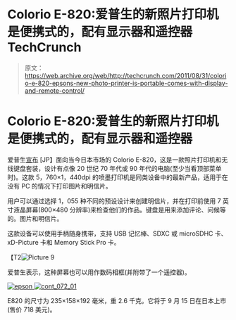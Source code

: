 # Colorio E-820:爱普生的新照片打印机是便携式的，配有显示器和遥控器 TechCrunch

> 原文：<https://web.archive.org/web/http://techcrunch.com/2011/08/31/colorio-e-820-epsons-new-photo-printer-is-portable-comes-with-display-and-remote-control/>

# Colorio E-820:爱普生的新照片打印机是便携式的，配有显示器和遥控器

爱普生[宣布](https://web.archive.org/web/20230205011737/http://www.epson.jp/osirase/2011/110831_2.htm) [JP】面向当今日本市场的 Colorio E-820，这是一款照片打印机和无线键盘套装，设计有点像 20 世纪 70 年代或 90 年代的电脑(至少当看顶部菜单时)。这款 5，760×1，440dpi 的喷墨打印机是同类设备中的最新产品，适用于在没有 PC 的情况下打印图片和明信片。

用户可以通过选择 1，055 种不同的预设设计来创建明信片，并在打印前使用 7 英寸液晶屏幕(800×480 分辨率)来检查他们的作品。键盘是用来添加评论、问候等的。图片和明信片。

这款设备可以使用手柄随身携带，支持 USB 记忆棒、SDXC 或 microSDHC 卡、xD-Picture 卡和 Memory Stick Pro 卡。

【T2![](img/e3ad94d29b2ab8c63fe70cf0720bfb40.png "Picture 9")

爱普生表示，这种屏幕也可以用作数码相框(并附带了一个遥控器)。

[![](img/ba272fcd4e681353a5217ddff0f9615a.png "epson") ](https://web.archive.org/web/20230205011737/https://techcrunch.com/wp-content/uploads/2011/08/epson.jpg) [ ![](img/216f7e650749d64bfe376cdc70fb8308.png "cont_072_01")](https://web.archive.org/web/20230205011737/https://techcrunch.com/wp-content/uploads/2011/08/cont_072_01.jpg)

E820 的尺寸为 235×158×192 毫米，重 2.6 千克。它将于 9 月 15 日在日本上市(售价 718 美元)。